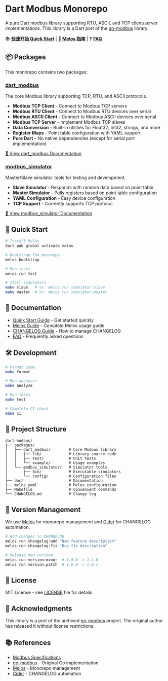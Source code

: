# Dart Modbus Monorepo

A pure Dart modbus library supporting RTU, ASCII, and TCP client/server implementations. This library is a Dart port of the [go-modbus](https://github.com/things-go/go-modbus) library.

📚 **[快速开始 Quick Start](QUICK_START.md)** | 📖 **[Melos 指南](doc/MELOS_GUIDE.md)** | ❓ **[FAQ](doc/FAQ.md)**

## 📦 Packages

This monorepo contains two packages:

### [dart_modbus](packages/dart_modbus/)

The core Modbus library supporting TCP, RTU, and ASCII protocols.

- **Modbus TCP Client** - Connect to Modbus TCP servers
- **Modbus RTU Client** - Connect to Modbus RTU devices over serial
- **Modbus ASCII Client** - Connect to Modbus ASCII devices over serial
- **Modbus TCP Server** - Implement Modbus TCP slaves
- **Data Conversion** - Built-in utilities for Float32, Int32, strings, and more
- **Register Maps** - Point table configuration with YAML support
- **Pure Dart** - No native dependencies (except for serial port implementation)

[📖 View dart_modbus Documentation](packages/dart_modbus/README.md)

### [modbus_simulator](packages/modbus_simulator/)

Master/Slave simulator tools for testing and development.

- **Slave Simulator** - Responds with random data based on point table
- **Master Simulator** - Polls registers based on point table configuration
- **YAML Configuration** - Easy device configuration
- **TCP Support** - Currently supports TCP protocol

[📖 View modbus_simulator Documentation](packages/modbus_simulator/README.md)

## 🚀 Quick Start

```bash
# Install Melos
dart pub global activate melos

# Bootstrap the monorepo
melos bootstrap

# Run tests
melos run test

# Start simulators
make slave   # or: melos run simulator:slave
make master  # or: melos run simulator:master
```

## 📖 Documentation

- [Quick Start Guide](QUICK_START.md) - Get started quickly
- [Melos Guide](doc/MELOS_GUIDE.md) - Complete Melos usage guide
- [CHANGELOG Guide](doc/CHANGELOG_GUIDE.md) - How to manage CHANGELOG
- [FAQ](doc/FAQ.md) - Frequently asked questions

## 🛠️ Development

```bash
# Format code
make format

# Run analysis
make analyze

# Run tests
make test

# Complete CI check
make ci
```

## 📝 Project Structure

```
dart-modbus/
├── packages/
│   ├── dart_modbus/        # Core Modbus library
│   │   ├── lib/            # Library source code
│   │   ├── test/           # Unit tests
│   │   └── example/        # Usage examples
│   └── modbus_simulator/   # Simulator tools
│       ├── bin/            # Executable simulators
│       └── config/         # Configuration files
├── doc/                    # Documentation
├── melos.yaml              # Melos configuration
├── Makefile                # Convenient commands
└── CHANGELOG.md            # Change log
```

## 🔖 Version Management

We use [Melos](https://melos.invertase.dev/) for monorepo management and [Cider](https://pub.dev/packages/cider) for CHANGELOG automation.

```bash
# Add changes to CHANGELOG
melos run changelog:add "New feature description"
melos run changelog:fix "Bug fix description"

# Release new version
melos run version:minor  # 1.0.0 -> 1.1.0
melos run version:patch  # 1.0.0 -> 1.0.1
```

## 📄 License

MIT License - see [LICENSE](LICENSE) file for details

## 🙏 Acknowledgments

This library is a port of the archived [go-modbus](https://github.com/things-go/go-modbus) project. The original author has released it without license restrictions.

## 📚 References

- [Modbus Specifications](http://www.modbus.org/specs.php)
- [go-modbus](https://github.com/things-go/go-modbus) - Original Go implementation
- [Melos](https://melos.invertase.dev/) - Monorepo management
- [Cider](https://pub.dev/packages/cider) - CHANGELOG automation
